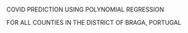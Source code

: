 # 
COVID PREDICTION USING POLYNOMIAL REGRESSION 

FOR ALL COUNTIES IN THE DISTRICT OF BRAGA, PORTUGAL
